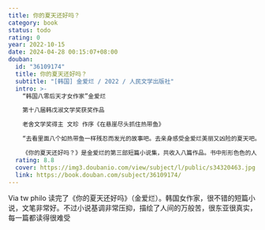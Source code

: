 ```yaml
---
title: 你的夏天还好吗？
category: book
status: todo
rating: 0
year: 2022-10-15
date: 2024-04-28 00:15:07+08:00
douban:
  id: "36109174"
  title: 你的夏天还好吗？
  subtitle: "[韩国] 金爱烂 / 2022 / 人民文学出版社"
  intro: >-
    “韩国八零后天才女作家”金爱烂

    第十八届韩戊淑文学奖获奖作品

    老舍文学奖得主 文珍 作序《在悬崖尽头抓住热带鱼》

    “去看里面八个如热带鱼一样残忍而发光的故事吧。去亲身感受金爱烂美丽又凶险的夏天吧。——如果可以的话，尽可能多读几遍。”

    《你的夏天还好吗？》是金爱烂的第三部短篇小说集，共收入八篇作品。书中形形色色的人物大多面临绝境，赤裸裸地暴露在现实之中，却试图寻找渺茫的希望。尤其值得一提的是，其中五篇作品聚焦于三十岁左右的年轻女性，细腻地描摹了她们在爱情、友情、婚姻、工作等方面的心理状态，或许会激起中国女性读者的共鸣。作为韩国文坛最有代表性的女作家，金爱烂赢得了大量读者的喜爱，很大程度上归功于作品主人公的力量。
  rating: 8.8
  cover: https://img3.doubanio.com/view/subject/l/public/s34320463.jpg
  link: https://book.douban.com/subject/36109174/
---
```


Via tw philo 读完了《你的夏天还好吗》（金爱烂）。韩国女作家，很不错的短篇小说，文笔非常好。不过小说基调非常压抑，描绘了人间的万般苦，很东亚很真实，每一篇都读得很难受
